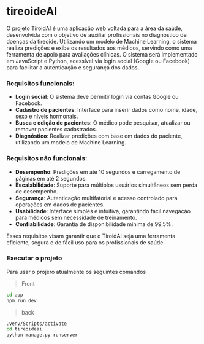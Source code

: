 # tireoideAI

O projeto TiroidAI é uma aplicação web voltada para a área da saúde, desenvolvida com o objetivo de auxiliar profissionais no diagnóstico de doenças da tireoide. Utilizando um modelo de Machine Learning, o sistema realiza predições e exibe os resultados aos médicos, servindo como uma ferramenta de apoio para avaliações clínicas. O sistema será implementado em JavaScript e Python, acessível via login social (Google ou Facebook) para facilitar a autenticação e segurança dos dados.

### Requisitos funcionais:
- **Login social**: O sistema deve permitir login via contas Google ou Facebook.
- **Cadastro de pacientes**: Interface para inserir dados como nome, idade, sexo e níveis hormonais.
- **Busca e edição de pacientes**: O médico pode pesquisar, atualizar ou remover pacientes cadastrados.
- **Diagnóstico**: Realizar predições com base em dados do paciente, utilizando um modelo de Machine Learning.

### Requisitos não funcionais:
- **Desempenho**: Predições em até 10 segundos e carregamento de páginas em até 2 segundos.
- **Escalabilidade**: Suporte para múltiplos usuários simultâneos sem perda de desempenho.
- **Segurança**: Autenticação multifatorial e acesso controlado para operações em dados de pacientes.
- **Usabilidade**: Interface simples e intuitiva, garantindo fácil navegação para médicos sem necessidade de treinamento.
- **Confiabilidade**: Garantia de disponibilidade mínima de 99,5%.
  
Esses requisitos visam garantir que o TiroidAI seja uma ferramenta eficiente, segura e de fácil uso para os profissionais de saúde.

### Executar o projeto
Para usar o projero atualmente os seguintes comandos

> Front

```bash
cd app
npm run dev
```

> back

```bash
.venv/Scripts/activate
cd tireoideai
python manage.py runserver
```
